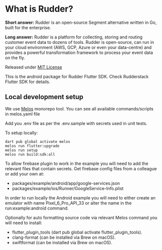 # What is Rudder?

**Short answer:**
Rudder is an open-source Segment alternative written in Go, built for the enterprise.

**Long answer:**
Rudder is a platform for collecting, storing and routing customer event data to dozens of tools.
Rudder is open-source, can run in your cloud environment (AWS, GCP, Azure or even your data-centre)
and provides a powerful transformation framework to process your event data on the fly.

Released under [MIT License](https://opensource.org/licenses/MIT)

This is the android package for Rudder Flutter SDK. Check Rudderstack Flutter SDK for details.

## Local development setup

We use [Melos](https://melos.invertase.dev/getting-started) monorepo tool.
You can see all available commands/scripts in melos.yaml file

Add you .env file as per the .env.sample with secrets used in unit tests.

To setup locally:

    dart pub global activate melos
    melos run flutter:upgrade
    melos run setup
    melos run build:sdk:all

To allow firebase plugin to work in the example you will need to add the relevant files that contain secrets.
Get firebase config files from a colleague or add your own at:

- packages/example/android/app/google-services.json
- packages/example/ios/Runner/GoogleService-Info.plist

In order to run locally the Android example you will need to either create an emulator with name Pixel_6_Pro_API_33 or
alter the name in the run:example:android command.

Optionally for auto formatting source code via relevant Melos command you will need to install:

- flutter_plugin_tools (dart pub global activate flutter_plugin_tools).
- clang-format (can be installed via Brew on macOS).
- swiftformat (can be installed via Brew on macOS).
